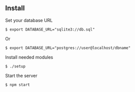 
## Install

Set your database URL

    $ export DATABASE_URL="sqlite3://db.sql"

Or

    $ export DATABASE_URL="postgres://user@localhost/dbname"

Install needed modules

    $ ./setup

Start the server

    $ npm start

